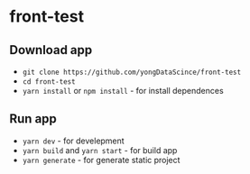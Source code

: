 # front-test

## Download app
* `git clone https://github.com/yongDataScince/front-test`
* `cd front-test`
* `yarn install` or `npm install` - for install dependences

## Run app 
* `yarn dev` - for develepment
* `yarn build` and `yarn start` - for build app
* `yarn generate` - for generate static project